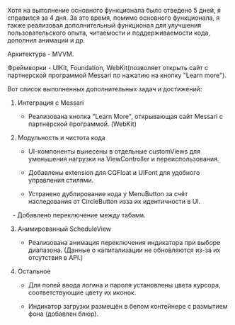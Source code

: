 
Хотя на выполнение основного функционала было отведено 5 дней, я справился за 4 дня. 
За это время, помимо основного функционала, я также реализовал дополнительный функционал 
для улучшения пользовательского опыта, читаемости и поддерживаемости кода, дополнил анимации и др.

Архитектура - MVVM.

Фреймворки - UIKit, Foundation, WebKit(позволяет открыть сайт c партнерской программой Messari по нажатию на кнопку "Learn more").

Вот список выполненных дополнительных задач и достижений: 

1. Интеграция с Messari  
   - Реализована кнопка "Learn More", открывающая сайт Messari с партнёрской программой. (WebKit) 

2. Модульность и чистота кода   
   - UI-компоненты вынесены в отдельные customViews для уменьшения нагрузки на ViewController и переиспользования.  
 
   - Добавлены extension для CGFloat и UIFont для удобного управления стилями.  

   - Устранено дублирование кода у MenuButton за счёт наследования от CircleButton изза их идентичности в UI.  

   - Добавлено переключение между табами.  

3. Анимированный ScheduleView  
   - Реализована анимация переключения индикатора при выборе диапазона. (Данные о капитализации не обновляются из-за их отсутствия в API.)

4. Остальное
   - Для полей ввода логина и пароля установлены цвета курсора, соответствующие цвету их иконок.  

   - Индикатор загрузки размещён в белом контейнере с размытием фона (добавлен блюр).

